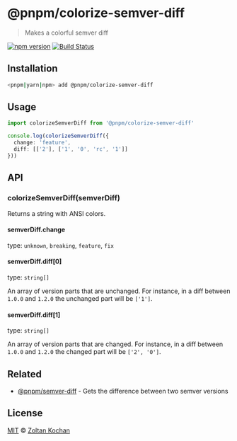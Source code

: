 # @pnpm/colorize-semver-diff

> Makes a colorful semver diff

<!--@shields('npm', 'travis')-->
[![npm version](https://img.shields.io/npm/v/@pnpm/colorize-semver-diff.svg)](https://www.npmjs.com/package/@pnpm/colorize-semver-diff) [![Build Status](https://img.shields.io/travis/pnpm/colorize-semver-diff/master.svg)](https://travis-ci.org/pnpm/colorize-semver-diff)
<!--/@-->

## Installation

```sh
<pnpm|yarn|npm> add @pnpm/colorize-semver-diff
```

## Usage

```ts
import colorizeSemverDiff from '@pnpm/colorize-semver-diff'

console.log(colorizeSemverDiff({
  change: 'feature',
  diff: [['2'], ['1', '0', 'rc', '1']]
}))
```

## API

### colorizeSemverDiff(semverDiff)

Returns a string with ANSI colors.

#### semverDiff.change

type: `unknown`, `breaking`, `feature`, `fix`

#### semverDiff.diff[0]

type: `string[]`

An array of version parts that are unchanged. For instance, in a diff between
`1.0.0` and `1.2.0` the unchanged part will be `['1']`.

#### semverDiff.diff[1]

type: `string[]`

An array of version parts that are changed. For instance, in a diff between
`1.0.0` and `1.2.0` the changed part will be `['2', '0']`.

## Related

* [@pnpm/semver-diff](https://github.com/pnpm/semver-diff) - Gets the difference between two semver versions

## License

[MIT](./LICENSE) © [Zoltan Kochan](https://www.kochan.io/)

